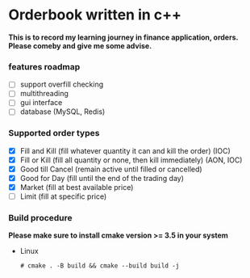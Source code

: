 # Orderbook written in c++

**This is to record my learning journey in finance application, orders. Please comeby and give me some advise.**

### features roadmap

- [ ] support overfill checking
- [ ] multithreading
- [ ] gui interface
- [ ] database (MySQL, Redis)

### Supported order types

- [x] Fill and Kill (fill whatever quantity it can and kill the order) (IOC)
- [x] Fill or Kill (fill all quantity or none, then kill immediately) (AON, IOC)
- [x] Good till Cancel (remain active until filled or cancelled)
- [x] Good for Day (fill until the end of the trading day)
- [x] Market (fill at best available price)
- [ ] Limit (fill at specific price)

### Build procedure

**Please make sure to install cmake version >= 3.5 in your system**

- Linux

  ```
  # cmake . -B build && cmake --build build -j
  ```
